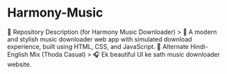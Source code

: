 # Harmony-Music
📝 Repository Description (for Harmony Music Downloader) > 🎵 A modern and stylish music downloader web app with simulated download experience, built using HTML, CSS, and JavaScript. 🔧 Alternate Hindi-English Mix (Thoda Casual) > 🎧 Ek beautiful UI ke sath music downloader website.
